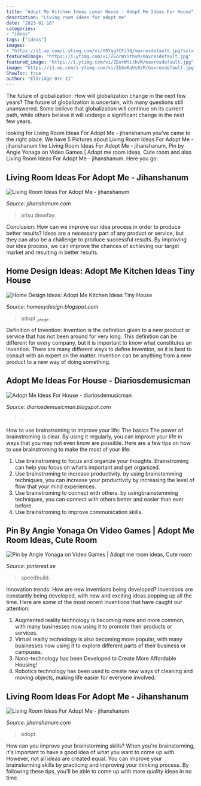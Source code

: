 ```yaml
---
title: "Adopt Me Kitchen Ideas Lunar House : Adopt Me Ideas For House"
description: "Living room ideas for adopt me"
date: "2023-01-10"
categories:
- "ideas"
tags: ["ideas"]
images:
- "https://i1.wp.com/i.ytimg.com/vi/Y0YqgfCFz3Q/maxresdefault.jpg?ssl=1"
featuredImage: "https://i.ytimg.com/vi/ZEorWYithvM/maxresdefault.jpg"
featured_image: "https://i.ytimg.com/vi/ZEorWYithvM/maxresdefault.jpg"
image: "https://i1.wp.com/i.ytimg.com/vi/IbSw6aUs0zM/maxresdefault.jpg?ssl=1"
ShowToc: true
author: "Eldridge Orn II"
---
```



The future of globalization: How will globalization change in the next few years?
The future of globalization is uncertain, with many questions still unanswered. Some believe that globalization will continue on its current path, while others believe it will undergo a significant change in the next few years.

	

		
looking for Living Room Ideas For Adopt Me - jihanshanum you've came to the right place. We have 5 Pictures about Living Room Ideas For Adopt Me - jihanshanum like Living Room Ideas For Adopt Me - jihanshanum, Pin by Angie Yonaga on Video Games | Adopt me room ideas, Cute room and also Living Room Ideas For Adopt Me - jihanshanum. Here you go:
		
    
## Living Room Ideas For Adopt Me - Jihanshanum

<img loading=lazy src="https://i1.wp.com/i.ytimg.com/vi/IbSw6aUs0zM/maxresdefault.jpg?ssl=1" onerror="this.onerror=null;this.src='https://tse1.mm.bing.net/th?id=OIP.rX-JHFN4ijK9etqKOFxAhQHaEK&amp;pid=15.1';" alt="Living Room Ideas For Adopt Me - jihanshanum">

_Source: jihanshanum.com_

>arisu desefay. 

	

Conclusion: How can we improve our idea process in order to produce better results?
Ideas are a necessary part of any product or service, but they can also be a challenge to produce successful results. By improving our idea process, we can improve the chances of achieving our target market and resulting in better results.

    
## Home Design Ideas: Adopt Me Kitchen Ideas Tiny House

<img loading=lazy src="https://pbs.twimg.com/media/EUADKj6UEAAkErM.jpg" onerror="this.onerror=null;this.src='https://tse1.mm.bing.net/th?id=OIP.Uaa-bKlUw_Cy2VGGuVX8rgHaEK&amp;pid=15.1';" alt="Home Design Ideas: Adopt Me Kitchen Ideas Tiny House">

_Source: homeeydesign.blogspot.com_

>adopt توییتر. 

	

Definition of Invention:
Invention is the definition given to a new product or service that has not been around for very long. This definition can be different for every company, but it is important to know what constitutes an invention. There are many different ways to define invention, so it is best to consult with an expert on the matter. Invention can be anything from a new product to a new way of doing something.

    
## Adopt Me Ideas For House - Diariosdemusicman

<img loading=lazy src="https://i.ytimg.com/vi/ZEorWYithvM/maxresdefault.jpg" onerror="this.onerror=null;this.src='https://tse1.mm.bing.net/th?id=OIP.TRx_OsRXqqUilIPIzV2lBQHaEK&amp;pid=15.1';" alt="Adopt Me Ideas For House - diariosdemusicman">

_Source: diariosdemusicman.blogspot.com_

>. 

	

How to use brainstroming to improve your life: The basics
The power of brainstroming is clear. By using it regularly, you can improve your life in ways that you may not even know are possible. Here are a few tips on how to use brainstroming to make the most of your life: 
1. Use brainstroming to focus and organize your thoughts. Brainstroming can help you focus on what’s important and get organized. 
2. Use brainstroming to increase productivity. by using brainstemming techniques, you can increase your productivity by increasing the level of flow that your mind experiences. 
3. Use brainstroming to connect with others. by usingbrainstemming techniques, you can connect with others better and easier than ever before. 
4. Use brainstroming to improve communication skills.

    
## Pin By Angie Yonaga On Video Games | Adopt Me Room Ideas, Cute Room

<img loading=lazy src="https://i.pinimg.com/736x/43/8e/a4/438ea428c06d5265b89a7e63755cf5ad.jpg" onerror="this.onerror=null;this.src='https://tse1.mm.bing.net/th?id=OIP.36jmk5Wq209VbdbJRp8qqgHaEK&amp;pid=15.1';" alt="Pin by Angie Yonaga on Video Games | Adopt me room ideas, Cute room">

_Source: pinterest.se_

>speedbuild. 

	

Innovation trends: How are new inventions being developed?
Inventions are constantly being developed, with new and exciting ideas popping up all the time. Here are some of the most recent inventions that have caught our attention:
1. Augmented reality technology is becoming more and more common, with many businesses now using it to promote their products or services.
2. Virtual reality technology is also becoming more popular, with many businesses now using it to explore different parts of their business or campuses.
3. Nano-technology has been Developed to Create More Affordable Housing!
4. Robotics technology has been used to create new ways of cleaning and moving objects, making life easier for everyone involved.

    
## Living Room Ideas For Adopt Me - Jihanshanum

<img loading=lazy src="https://i1.wp.com/i.ytimg.com/vi/Y0YqgfCFz3Q/maxresdefault.jpg?ssl=1" onerror="this.onerror=null;this.src='https://tse1.mm.bing.net/th?id=OIP.MaKDScimw1K6q3bbeJJDSAHaEK&amp;pid=15.1';" alt="Living Room Ideas For Adopt Me - jihanshanum">

_Source: jihanshanum.com_

>adopt. 

	

How can you improve your brainstorming skills?
When you're brainstorming, it's important to have a good idea of what you want to come up with. However, not all ideas are created equal. You can improve your brainstorming skills by practicing and improving your thinking process. By following these tips, you'll be able to come up with more quality ideas in no time.

